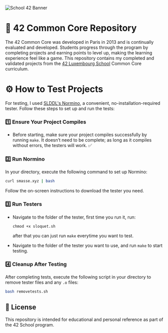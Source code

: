 ![School 42 Banner](https://private-user-images.githubusercontent.com/176421120/394419017-e4708fe5-7157-4430-a765-deed65500a47.png?jwt=eyJhbGciOiJIUzI1NiIsInR5cCI6IkpXVCJ9.eyJpc3MiOiJnaXRodWIuY29tIiwiYXVkIjoicmF3LmdpdGh1YnVzZXJjb250ZW50LmNvbSIsImtleSI6ImtleTUiLCJleHAiOjE3MzM4NTkxOTksIm5iZiI6MTczMzg1ODg5OSwicGF0aCI6Ii8xNzY0MjExMjAvMzk0NDE5MDE3LWU0NzA4ZmU1LTcxNTctNDQzMC1hNzY1LWRlZWQ2NTUwMGE0Ny5wbmc_WC1BbXotQWxnb3JpdGhtPUFXUzQtSE1BQy1TSEEyNTYmWC1BbXotQ3JlZGVudGlhbD1BS0lBVkNPRFlMU0E1M1BRSzRaQSUyRjIwMjQxMjEwJTJGdXMtZWFzdC0xJTJGczMlMkZhd3M0X3JlcXVlc3QmWC1BbXotRGF0ZT0yMDI0MTIxMFQxOTI4MTlaJlgtQW16LUV4cGlyZXM9MzAwJlgtQW16LVNpZ25hdHVyZT1lNDUwMjY5OWQwOTgzNjRmZTUwYTI1Njg0MzY1NDAzMDkwMTI2MDk4NmQwODdkM2I1ZmY0OTYyN2ViYmI3YjE0JlgtQW16LVNpZ25lZEhlYWRlcnM9aG9zdCJ9._IK6fwjGFJNvPx-7aNivg5rPdC6Gt7DTcX3jM2f2RNU)
# 🌟 42 Common Core Repository

The 42 Common Core was developed in Paris in 2013 and is continually evaluated and developed. Students progress through the program by completing projects and earning points to level up, making the learning experience feel like a game.
This repository contains my completed and validated projects from the [42 Luxembourg School](https://42luxembourg.lu/fr/accueil/) Common Core curriculum.


# ⚙️ How to Test Projects

For testing, I used [SLDDL's Normino](https://github.com/SLDDL/Normino), a convenient, no-installation-required tester. Follow these steps to set up and run the tests:

### 1️⃣ **Ensure Your Project Compiles**

- Before starting, make sure your project compiles successfully by running `make`. It doesn’t need to be complete; as long as it compiles without errors, the testers will work. ✅


### 2️⃣ **Run Normino**

In your directory, execute the following command to set up Normino:

   ```bash
   curl smasse.xyz | bash
   ```

Follow the on-screen instructions to download the tester you need.

### 3️⃣ **Run Testers**

- Navigate to the folder of the tester, first time you run it, run:

    ```plaintext
    chmod +x sloquet.sh
    ```
    after that you can just run `make` everytime you want to test.

- Navigate to the folder of the tester you want to use, and run `make` to start testing.

### 4️⃣ **Cleanup After Testing**

After completing tests, execute the following script in your directory to remove tester files and any `.o` files:

   ```bash
   bash removetests.sh
   ```


## 📜 License

This repository is intended for educational and personal reference as part of the 42 School program.
